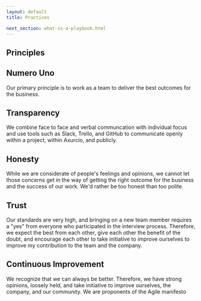 ```yaml
---
layout: default
title: Practices

next_section: what-is-a-playbook.html
---
```


## Principles

## Numero Uno
Our primary principle is to work as a team to deliver the best outcomes for the business.

## Transparency
We combine face to face and verbal communcation with individual focus and use tools such as Slack, Trello, and GitHub to communicate openly within a project, within Axurcio, and publicly.

## Honesty
While we are considerate of people's feelings and opinions, we cannot let those concerns get in the way of getting the right outcome for the business and the success of our work. We'd rather be too honest than too polite.

## Trust
Our standards are very high, and bringing on a new team member requires a "yes" from everyone who participated in the interview process. Therefore, we expect the best from each other, give each other the benefit of the doubt, and encourage each other to take initiative to improve ourselves to improve my contribution to the team and the company.

## Continuous Improvement
We recognize that we can always be better. Therefore, we have strong opinions, loosely held, and take initiative to improve ourselves, the company, and our community. We are proponents of the Agile manifesto